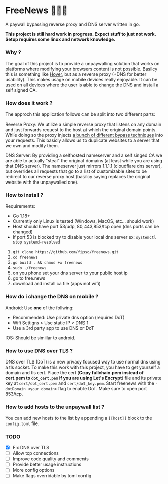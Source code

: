 # FreeNews 🔨💵🧱

A paywall bypassing reverse proxy and DNS server written in go.

**This project is still hard work in progress. Expect stuff to just not work. Setup requires some linux and network knowledge.**

### Why ?

The goal of this project is to provide a unpaywalling solution that works on platforms where modifying your browsers content is not possible.
Basilcy this is something like [Hover](https://github.com/nathan-149/hover-paywalls-browser-extension), but as a reverse proxy (+DNS for better usability). This makes usage on mobile devices really enjoyable.
It can be used on all devices where the user is able to change the DNS and install a self signed CA.

### How does it work ?

The approch this application follows can be split into two different parts:

Reverse Proxy:
We utilize a simple reverse proxy that listens on any domain and just forwards request to the host at which the original domain points. While doing so the proxy injects [a bunch of different bypass techniques](https://medium.datadriveninvestor.com/how-to-bypass-any-paywall-for-free-df87832cbff7) into your requests. This basicly allows us to duplicate websites to a server that we own and modify them.

DNS Server:
By providing a selfhosted nameserver and a self singed CA we are able to actually "steal" the original domains (at least while you are using that DNS server).
The nameserver just mirrors 1.1.1.1 (cloudflare dns server), but overrides all requests that go to a list of customizable sites to be redirect to our reverse proxy host (basilcy saying replaces the original website with the unpaywalled one).

### How to install ?

Requirements:

- Go 1.18+
- Currently only Linux is tested (Windows, MacOS, etc... should work)
- Host should have port 53/udp, 80,443,853/tcp open (dns ports can be changed)
- If port 53 is blocked try to disable your local dns server ex: `systemctl stop systemd-resolved`

1. `git clone https://github.com/fipso/freenews.git`
2. `cd freenews`
3. `go build . && chmod +x freenews`
4. `sudo ./freenews`
5. on you phone set your dns server to your public host ip
6. go to free.news
7. download and install ca file (apps not wifi)

### How do i change the DNS on mobile ?

Android:
Use **one** of the follwing:

- Recommended: Use private dns option (requires DoT)
- Wifi Settigns > Use static IP > DNS 1
- Use a 3rd party app to use DNS or DoT

IOS:
Should be simillar to android.

### How to use DNS over TLS ?

DNS over TLS (DoT) is a new privacy focused way to use normal dns using a tls socket.
To make this work with this project, you have to get yourself a domain and tls cert.
Place the cert (**Copy fullchain.pem instead of cert.pem to `dot_cert.pem` if you are using Let's Encrypt**) file and its private key at `cert/dot_cert.pem` and `cert/dot_key.pem`.
Start freenews with the `-dotDomain <your domain>` flag to enable DoT. Make sure to open port 853/tcp.

### How to add hosts to the unpaywall list ?

You can add new hosts to the list by appending a `[[host]]` block to the `config.toml` file.

### TODO

- [x] Fix DNS over TLS
- [ ] Allow tcp connections
- [ ] Improve code quality and comments
- [ ] Provide better usage instructions
- [ ] More config options
- [ ] Make flags overridable by toml config
